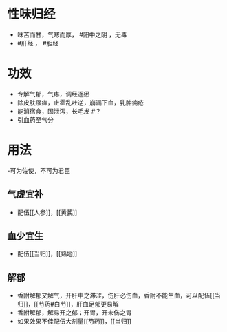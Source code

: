 # 性味归经
- 味苦而甘，气寒而厚， #阳中之阴 ，无毒
- #肝经 ， #胆经 
# 功效
- 专解气郁，气疼，调经逐瘀
- 除皮肤瘙痒，止霍乱吐逆，崩漏下血，乳肿痈疮
- 能消宿食，固泄泻，长毛发 #？ 
- 引血药至气分
# 用法
-可为佐使，不可为君臣
## 气虚宜补
- 配伍[[人参]]，[[黄芪]]
## 血少宜生
- 配伍[[当归]]，[[熟地]]
## 解郁
- 香附解郁又解气，开肝中之滞涩，伤肝必伤血，香附不能生血，可以配伍[[当归]]，[[芍药#白芍]]，肝血足郁更易解
- 香附解郁，解易开之郁；开胃，开未伤之胃
- 如果效果不佳配伍大剂量[[芍药]]，[[当归]]